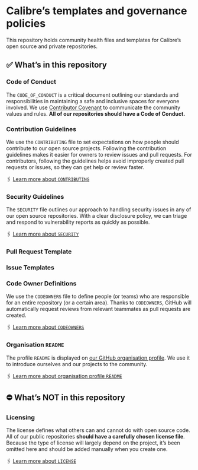 # Calibre’s templates and governance policies
This repository holds community health files and templates for Calibre’s open source and private repositories.

## ✅ What’s in this repository

### Code of Conduct
The `CODE_OF_CONDUCT` is a critical document outlining our standards and responsibilities in maintaining a safe and inclusive spaces for everyone involved. We use [Contributor Covenant](https://github.com/EthicalSource/contributor_covenant) to communicate the community values and rules. **All of our repositories should have a Code of Conduct.**

### Contribution Guidelines
We use the `CONTRIBUTING` file to set expectations on how people should contribute to our open source projects. Following the contribution guidelines makes it easier for owners to review issues and pull requests. For contributors, following the guidelines helps avoid improperly created pull requests or issues, so they can get help or review faster.

🖇 [Learn more about `CONTRIBUTING`](https://docs.github.com/en/communities/setting-up-your-project-for-healthy-contributions/setting-guidelines-for-repository-contributors)

### Security Guidelines
The `SECURITY` file outlines our approach to handling security issues in any of our open source repositories. With a clear disclosure policy, we can triage and respond to vulnerability reports as quickly as possible.

🖇 [Learn more about `SECURITY`](https://docs.github.com/en/code-security/getting-started/adding-a-security-policy-to-your-repository)

### Pull Request Template
### Issue Templates

### Code Owner Definitions
We use the `CODEOWNERS` file to define people (or teams) who are responsible for an entire repository (or a certain area). Thanks to `CODEOWNERS`, GitHub will automatically request reviews from relevant teammates as pull requests are created. 

🖇 [Learn more about `CODEOWNERS`](https://docs.github.com/en/repositories/managing-your-repositorys-settings-and-features/customizing-your-repository/about-code-owners)

### Organisation `README`
The profile `README` is displayed on [our GitHub organisation profile](https://github.com/calibreapp/). We use it to introduce ourselves and our projects to the community.

🖇 [Learn more about organisation profile `README`](https://docs.github.com/en/organizations/collaborating-with-groups-in-organizations/customizing-your-organizations-profile)

## ⛔️ What’s NOT in this repository

### Licensing
The license defines what others can and cannot do with open source code. All of our public repositories **should have a carefully chosen license file**. Because the type of license will largely depend on the project, it’s been omitted here and should be added manually when you create one.

🖇 [Learn more about `LICENSE`](https://docs.github.com/en/repositories/managing-your-repositorys-settings-and-features/customizing-your-repository/licensing-a-repository)